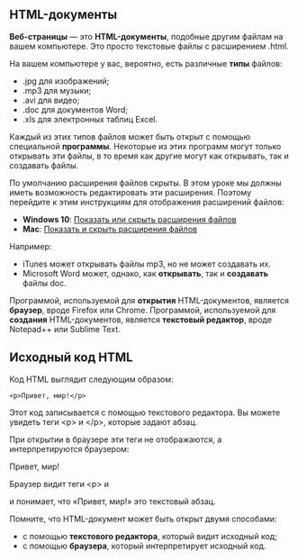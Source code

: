  ## HTML-документы

**Веб-страницы** — это **HTML-документы**, подобные другим файлам на вашем компьютере. Это просто текстовые файлы с расширением .html.

На вашем компьютере у вас, вероятно, есть различные **типы** файлов:

-   .jpg для изображений;
-   .mp3 для музыки;
-   .avi для видео;
-   .doc для документов Word;
-   .xls для электронных таблиц Excel.

Каждый из этих типов файлов может быть открыт с помощью специальной **программы**. Некоторые из этих программ могут только открывать эти файлы, в то время как другие могут как открывать, так и создавать файлы.

По умолчанию расширения файлов скрыты. В этом уроке мы должны иметь возможность редактировать эти расширения. Поэтому перейдите к этим инструкциям для отображения расширений файлов:

-   **Windows 10**: [Показать или скрыть расширения файлов](https://support.microsoft.com/en-ph/help/4479981/windows-10-common-file-name-extensions)
-   **Mac**: [Показать и скрыть расширения файлов](https://support.apple.com/kb/PH10845?locale=en_US)

Например:

-   iTunes может открывать файлы mp3, но не может создавать их.
-   Microsoft Word может, однако, как **открывать**, так и **создавать** файлы doc.


Программой, используемой для **открытия** HTML-документов, является **браузер**, вроде Firefox или Chrome. Программой, используемой для **создания** HTML-документов, является **текстовый редактор**, вроде Notepad++ или Sublime Text.

## Исходный код HTML

Код HTML выглядит следующим образом:

```
<p>Привет, мир!</p>
```

Этот код записывается с помощью текстового редактора. Вы можете увидеть теги <р> и </р>, которые задают абзац.

При открытии в браузере эти теги не отображаются, а интерпретируются браузером:

Привет, мир!

Браузер видит теги <р> и </p> и понимает, что «Привет, мир!» это текстовый абзац.

Помните, что HTML-документ может быть открыт двумя способами:

-   с помощью **текстового редактора**, который видит исходный код;
-   с помощью **браузера**, который интерпретирует исходный код.